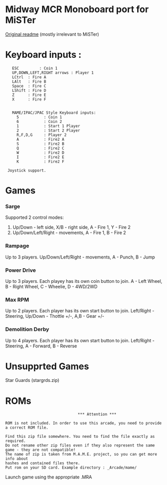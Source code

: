 # Midway MCR Monoboard port for MiSTer

[Original readme](readme_orig.txt) (mostly irrelevant to MiSTer)

# Keyboard inputs :
```
   ESC         : Coin 1
   UP,DOWN,LEFT,RIGHT arrows : Player 1
   LCtrl  : Fire A
   LAlt   : Fire B
   Space  : Fire C   
   LShift : Fire D
   Z      : Fire E
   X      : Fire F 


   MAME/IPAC/JPAC Style Keyboard inputs:
     5           : Coin 1
     6           : Coin 2
     1           : Start 1 Player
     2           : Start 2 Player
     R,F,D,G     : Player 2
     A           : Fire2 A
     S           : Fire2 B 
     Q           : Fire2 C
     W           : Fire2 D
     I           : Fire2 E
     K           : Fire2 F
	
 Joystick support. 
```

# Games

### Sarge
Supported 2 control modes:
1. Up/Down - left side, X/B - right side, A - Fire 1, Y - Fire 2
2. Up/Down/Left/Right - movements, A - Fire 1, B - Fire 2

### Rampage
Up to 3 players.
Up/Down/Left/Right - movements, A - Punch, B - Jump

### Power Drive
Up to 3 players. Each playey has its own coin button to join.
A - Left Wheel, B - Right Wheel, C - Wheelie, D - 4WD/2WD

### Max RPM
Up to 2 players. Each player has its own start button to join.
Left/Right - Steering, Up/Down - Thottle +/-, A,B - Gear +/-

### Demolition Derby
Up to 4 players. Each player has its own start button to join.
Left/Right - Steering, A - Forward, B - Reverse

# Unsupprted Games
Star Guards (stargrds.zip)

# ROMs
```
                                *** Attention ***

ROM is not included. In order to use this arcade, you need to provide a correct ROM file.

Find this zip file somewhere. You need to find the file exactly as required.
Do not rename other zip files even if they also represent the same game - they are not compatible!
The name of zip is taken from M.A.M.E. project, so you can get more info about
hashes and contained files there.
Put rom on your SD card. Example directory : _Arcade/mame/

```

Launch game using the appropriate .MRA
